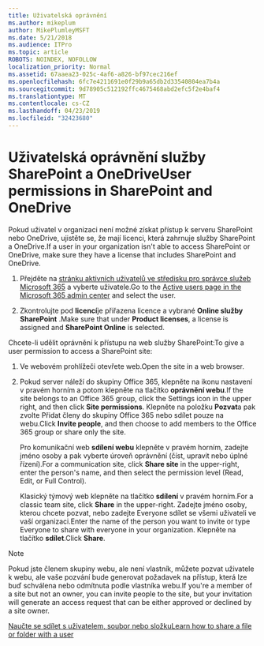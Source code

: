 ```yaml
---
title: Uživatelská oprávnění
ms.author: mikeplum
author: MikePlumleyMSFT
ms.date: 5/21/2018
ms.audience: ITPro
ms.topic: article
ROBOTS: NOINDEX, NOFOLLOW
localization_priority: Normal
ms.assetid: 67aaea23-025c-4af6-a826-bf97cec216ef
ms.openlocfilehash: 6fc7e4211691e0f29b9a65db2d33540804ea7b4a
ms.sourcegitcommit: 9d78905c512192ffc4675468abd2efc5f2e4baf4
ms.translationtype: MT
ms.contentlocale: cs-CZ
ms.lasthandoff: 04/23/2019
ms.locfileid: "32423680"
---
```

# <a name="user-permissions-in-sharepoint-and-onedrive"></a><span data-ttu-id="64bb7-102">Uživatelská oprávnění služby SharePoint a OneDrive</span><span class="sxs-lookup"><span data-stu-id="64bb7-102">User permissions in SharePoint and OneDrive</span></span>

<span data-ttu-id="64bb7-103">Pokud uživatel v organizaci není možné získat přístup k serveru SharePoint nebo OneDrive, ujistěte se, že mají licenci, která zahrnuje služby SharePoint a OneDrive.</span><span class="sxs-lookup"><span data-stu-id="64bb7-103">If a user in your organization isn't able to access SharePoint or OneDrive, make sure they have a license that includes SharePoint and OneDrive.</span></span> 
  
1. <span data-ttu-id="64bb7-104">Přejděte na [stránku aktivních uživatelů ve středisku pro správce služeb Microsoft 365](https://portal.office.com/adminportal/home#/users) a vyberte uživatele.</span><span class="sxs-lookup"><span data-stu-id="64bb7-104">Go to the [Active users page in the Microsoft 365 admin center](https://portal.office.com/adminportal/home#/users) and select the user.</span></span> 
    
2. <span data-ttu-id="64bb7-105">Zkontrolujte pod **licencí**je přiřazena licence a vybrané **Online služby SharePoint** .</span><span class="sxs-lookup"><span data-stu-id="64bb7-105">Make sure that under **Product licenses**, a license is assigned and **SharePoint Online** is selected.</span></span> 
    
 <span data-ttu-id="64bb7-106">Chcete-li udělit oprávnění k přístupu na web služby SharePoint:</span><span class="sxs-lookup"><span data-stu-id="64bb7-106">To give a user permission to access a SharePoint site:</span></span> 
  
1. <span data-ttu-id="64bb7-107">Ve webovém prohlížeči otevřete web.</span><span class="sxs-lookup"><span data-stu-id="64bb7-107">Open the site in a web browser.</span></span>
    
2. <span data-ttu-id="64bb7-108">Pokud server náleží do skupiny Office 365, klepněte na ikonu nastavení v pravém horním a potom klepněte na tlačítko **oprávnění webu**.</span><span class="sxs-lookup"><span data-stu-id="64bb7-108">If the site belongs to an Office 365 group, click the Settings icon in the upper right, and then click **Site permissions**.</span></span> <span data-ttu-id="64bb7-109">Klepněte na položku **Pozvat**a pak zvolte Přidat členy do skupiny Office 365 nebo sdílet pouze na webu.</span><span class="sxs-lookup"><span data-stu-id="64bb7-109">Click **Invite people**, and then choose to add members to the Office 365 group or share only the site.</span></span> 
    
    <span data-ttu-id="64bb7-110">Pro komunikační web **sdílení webu** klepněte v pravém horním, zadejte jméno osoby a pak vyberte úroveň oprávnění (číst, upravit nebo úplné řízení).</span><span class="sxs-lookup"><span data-stu-id="64bb7-110">For a communication site, click **Share site** in the upper-right, enter the person's name, and then select the permission level (Read, Edit, or Full Control).</span></span> 
    
    <span data-ttu-id="64bb7-111">Klasický týmový web klepněte na tlačítko **sdílení** v pravém horním.</span><span class="sxs-lookup"><span data-stu-id="64bb7-111">For a classic team site, click **Share** in the upper-right.</span></span> <span data-ttu-id="64bb7-112">Zadejte jméno osoby, kterou chcete pozvat, nebo zadejte Everyone sdílet se všemi uživateli ve vaší organizaci.</span><span class="sxs-lookup"><span data-stu-id="64bb7-112">Enter the name of the person you want to invite or type Everyone to share with everyone in your organization.</span></span> <span data-ttu-id="64bb7-113">Klepněte na tlačítko **sdílet**.</span><span class="sxs-lookup"><span data-stu-id="64bb7-113">Click **Share**.</span></span>
    
> [!NOTE]
> <span data-ttu-id="64bb7-114">Pokud jste členem skupiny webu, ale není vlastník, můžete pozvat uživatele k webu, ale vaše pozvání bude generovat požadavek na přístup, která lze buď schválena nebo odmítnuta podle vlastníka webu.</span><span class="sxs-lookup"><span data-stu-id="64bb7-114">If you're a member of a site but not an owner, you can invite people to the site, but your invitation will generate an access request that can be either approved or declined by a site owner.</span></span> 
  
[<span data-ttu-id="64bb7-115">Naučte se sdílet s uživatelem, soubor nebo složku</span><span class="sxs-lookup"><span data-stu-id="64bb7-115">Learn how to share a file or folder with a user</span></span>](https://go.microsoft.com/fwlink/?linkid=533408)
  


